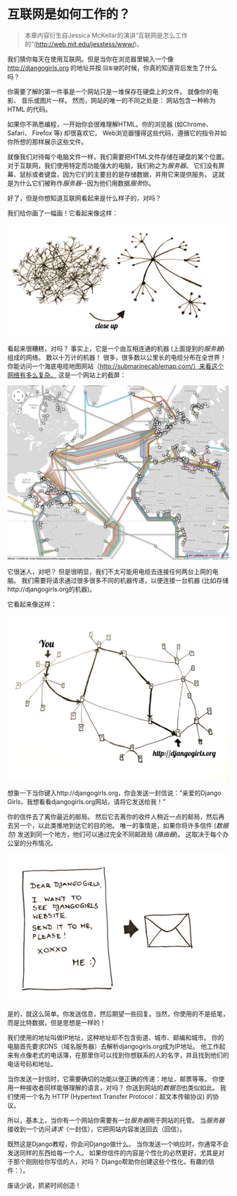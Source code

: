 # 互联网是如何工作的？

> 本章内容衍生自Jessica McKellar的演讲“互联网是怎么工作的”(http://web.mit.edu/jesstess/www/)。

我们猜你每天在使用互联网。但是当你在浏览器里输入一个像 http://djangogirls.org 的地址并按 `回车键`的时候，你真的知道背后发生了什么吗？

你需要了解的第一件事是一个网站只是一堆保存在硬盘上的文件。 就像你的电影、 音乐或图片一样。 然而，网站的唯一的不同之处是： 网站包含一种称为 HTML 的代码。

如果你不熟悉编程，一开始你会很难理解HTML。你的浏览器 (如Chrome、 Safari、 Firefox 等) 却很喜欢它。 Web浏览器懂得这些代码，遵循它的指令并如你所想的那样展示这些文件。

就像我们对待每个电脑文件一样，我们需要把HTML文件存储在硬盘的某个位置。 对于互联网，我们使用特定而功能强大的电脑，我们称之为*服务器*。 它们没有屏幕、鼠标或者键盘，因为它们的主要目的是存储数据，并用它来提供服务。 这就是为什么它们被称作*服务器*--因为他们用数据*服务*你。

好了，但是你想知道互联网看起来是什么样子的，对吗？

我们给你画了一幅画！它看起来像这样：

![图1.1][1]

 [1]: images/internet_1.png

看起来很糟糕，对吗？ 事实上，它是一个由互相连通的机器 (上面提到的*服务器*) 组成的网络。 数以十万计的机器！ 很多，很多数以公里长的电缆分布在全世界！ 你能访问一个海底电缆地图网站（http://submarinecablemap.com/）来看这个网络有多么复杂。 这是一个网站上的截屏：

![图1.2][2]

 [2]: images/internet_3.png

它很迷人，对吧？ 但是很明显，我们不太可能用电缆去连接任何两台上网的电脑。 我们需要将请求通过很多很多不同的机器传递，以便连接一台机器 (比如存储http://djangogirls.org的机器)。

它看起来像这样：

![图1.3][3]

 [3]: images/internet_2.png

想象一下当你键入http://djangogirls.org，你会发送一封信说：“亲爱的Django Girls，我想看看djangogirls.org网站，请将它发送给我！”

你的信件去了离你最近的邮局。 然后它去离你的收件人稍近一点的邮局，然后再去另一个，以此类推地到达它的目的地。 唯一的事情是，如果你将许多信件 (*数据包*) 发送到同一个地方，他们可以通过完全不同邮政局 (*路由器*)。 这取决于每个办公室的分布情况。

![图1.4][4]

 [4]: images/internet_4.png

是的，就这么简单。你发送信息，然后期望一些回复。当然，你使用的不是纸笔，而是比特数据，但是思想是一样的！

我们使用的地址叫做IP地址，这种地址却不包含街道、城市、邮编和城市。 你的电脑首先要求DNS（域名服务器）去解析djangogirls.org成为IP地址。 他工作起来有点像老式的电话簿，在那里你可以找到你想联系的人的名字，并且找到他们的电话号码和地址。

当你发送一封信时，它需要确切的功能以便正确的传递：地址，邮票等等。 你使用一种接收者同样能够理解的语言，对吗？ 你送到网站的*数据包*也类似如此。 我们使用一个名为 HTTP (Hypertext Transfer Protocol：超文本传输协议) 的协议。

所以，基本上，当你有一个网站你需要有一台*服务器*用于网站的托管。 当*服务器*接收到一个访问*请求*（一封信），它把网站内容发送回去（回信）。

既然这是Django教程，你会问Django做什么。 当你发送一个响应时，你通常不会发送同样的东西给每一个人。 如果你信件的内容是个性化的必然更好，尤其是对于那个刚刚给你写信的人，对吗？ Django帮助你创建这些个性化，有趣的信件：）。

废话少说，抓紧时间创造！